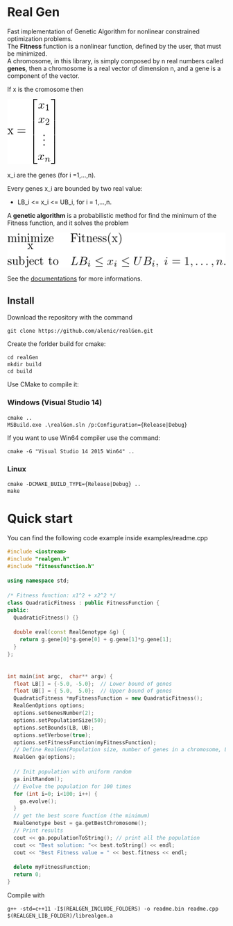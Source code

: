 # Real Gen
Fast implementation of Genetic Algorithm for nonlinear constrained optimization problems.<br>
The **Fitness** function is a nonlinear function, defined by the user, that must be minimized.<br>
A chromosome, in this library, is simply composed by n real numbers called **genes**, then a chromosome is a real vector of dimension n, and a gene is a component of the vector.

If x is the cromosome then

![genotype](docs/img/x_vec.png)

x_i are the genes (for i =1,...,n). <br>

Every genes x_i are bounded by two real value: 

* LB_i <= x_i <= UB_i,  for i = 1,...,n.

A **genetic algorithm** is a probabilistic method for find the minimum of the Fitness function, and it solves the problem

![genotype](docs/img/minimum.png)

See the <a href='docs/index.md'>documentations</a> for more informations.

## Install

Download the repository with the command

```
git clone https://github.com/alenic/realGen.git
```

Create the forlder build for cmake:

```
cd realGen
mkdir build
cd build
```

Use CMake to compile it:

### Windows (Visual Studio 14)

```
cmake ..
MSBuild.exe .\realGen.sln /p:Configuration={Release|Debug}
```

If you want to use Win64 compiler use the command:

```
cmake -G "Visual Studio 14 2015 Win64" ..
```

### Linux

```
cmake -DCMAKE_BUILD_TYPE={Release|Debug} ..
make
```

# Quick start

You can find the following code example inside examples/readme.cpp

```c++
#include <iostream>
#include "realgen.h"
#include "fitnessfunction.h"

using namespace std;

/* Fitness function: x1^2 + x2^2 */
class QuadraticFitness : public FitnessFunction {
public:
  QuadraticFitness() {}

  double eval(const RealGenotype &g) {
    return g.gene[0]*g.gene[0] + g.gene[1]*g.gene[1];
  }
};


int main(int argc,  char** argv) {
  float LB[] = {-5.0, -5.0};  // Lower bound of genes
  float UB[] = { 5.0,  5.0};  // Upper bound of genes
  QuadraticFitness *myFitnessFunction = new QuadraticFitness();
  RealGenOptions options;
  options.setGenesNumber(2);
  options.setPopulationSize(50);
  options.setBounds(LB, UB);
  options.setVerbose(true);
  options.setFitnessFunction(myFitnessFunction);
  // Define RealGen(Population size, number of genes in a chromosome, LB, UB)
  RealGen ga(options);
  
  // Init population with uniform random
  ga.initRandom();
  // Evolve the population for 100 times
  for (int i=0; i<100; i++) {
    ga.evolve();
  }
  // get the best score function (the minimum)
  RealGenotype best = ga.getBestChromosome();
  // Print results
  cout << ga.populationToString(); // print all the population
  cout << "Best solution: "<< best.toString() << endl;
  cout << "Best Fitness value = " << best.fitness << endl;
  
  delete myFitnessFunction;
  return 0;
}

  ```
  
Compile with
  ```
  g++ -std=c++11 -I$(REALGEN_INCLUDE_FOLDERS) -o readme.bin readme.cpp $(REALGEN_LIB_FOLDER)/librealgen.a
  ```
  

